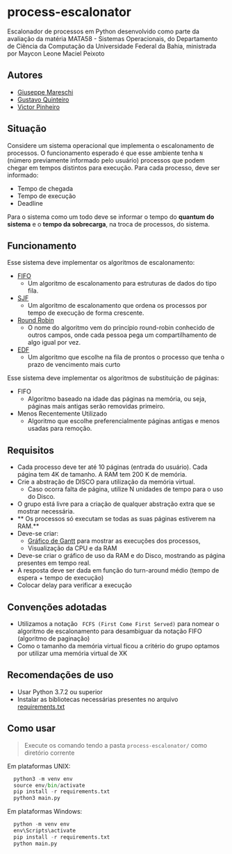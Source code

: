 # process-escalonator
Escalonador de processos em Python desenvolvido como parte da avaliação da matéria MATA58 - Sistemas Operacionais, do Departamento de Ciência da Computação da Universidade Federal da Bahia, ministrada por Maycon Leone Maciel Peixoto 

## Autores
* [Giuseppe Mareschi](https://github.com/GiuseppeXD)
* [Gustavo Quinteiro](https://github.com/gustavooquinteiro)
* [Victor Pinheiro](https://github.com/vpinheiro38)

## Situação
Considere um sistema operacional que implementa o escalonamento de processos. O funcionamento esperado é que esse ambiente tenha ``` N ``` (número previamente informado pelo usuário) processos que podem chegar em tempos distintos para execução. Para cada processo, deve ser informado:  

* Tempo de chegada  
* Tempo de execução  
* Deadline  

Para o sistema como um todo deve se informar o tempo do **quantum do sistema** e o **tempo da sobrecarga**, na troca de processos, do sistema.

## Funcionamento  
Esse sistema deve implementar os algoritmos de escalonamento:  

* [FIFO](https://pt.wikipedia.org/wiki/FIFO)
  + Um algoritmo de escalonamento para estruturas de dados do tipo fila.  
* [SJF](https://pt.wikipedia.org/wiki/Shortest_job_first)
  + Um algoritmo de escalonamento que ordena os processos por tempo de execução de forma crescente.  
* [Round Robin](https://pt.wikipedia.org/wiki/Round-robin)
  + O nome do algoritmo vem do princípio round-robin conhecido de outros campos, onde cada pessoa pega um compartilhamento de algo igual por vez.  
* [EDF](https://pt.wikipedia.org/wiki/Sistema_operacional_de_tempo-real#Escalonamento)
  + Um algoritmo que escolhe na fila de prontos o processo que tenha o prazo de vencimento mais curto  

Esse sistema deve implementar os algoritmos de substituição de páginas:

* FIFO  
  + Algoritmo baseado na idade das páginas na memória, ou seja, páginas mais antigas serão removidas primeiro.  
* Menos Recentemente Utilizado  
  + Algoritmo que escolhe preferencialmente páginas antigas e menos usadas para remoção.  

## Requisitos

* Cada processo deve ter até 10 páginas (entrada do usuário). Cada página tem 4K de
tamanho. A RAM tem 200 K de memória.  
* Crie a abstração de DISCO para utilização da memória virtual.  
  + Caso ocorra falta de página, utilize N unidades de tempo para o uso do Disco.  
* O grupo está livre para a criação de qualquer abstração extra que se mostrar
necessária.  
* ** Os processos só executam se todas as suas páginas estiverem na RAM.**
* Deve-se criar:  
  + [Gráfico de Gantt](https://pt.wikipedia.org/wiki/Diagrama_de_Gantt) para mostrar as execuções dos processos,
  + Visualização da CPU e da RAM  
* Deve-se criar o gráfico de uso da RAM e do Disco, mostrando as página presentes em
tempo real.  
* A resposta deve ser dada em função do turn-around médio (tempo de espera + tempo
de execução)  
* Colocar delay para verificar a execução  

## Convenções adotadas

* Utilizamos a notação ``` FCFS (First Come First Served)``` para nomear o algoritmo de escalonamento para desambiguar da notação FIFO (algoritmo de paginação)  
* Como o tamanho da memória virtual ficou a critério do grupo optamos por utilizar uma memória virtual de XK  


## Recomendações de uso 
+ Usar Python 3.7.2 ou superior  
+ Instalar as bibliotecas necessárias presentes no arquivo [requirements.txt](requirements.txt)  

## Como usar 

> Execute os comando tendo a pasta ``` process-escalonator/ ``` como diretório corrente  

Em plataformas UNIX:

```py
  python3 -m venv env
  source env/bin/activate  
  pip install -r requirements.txt
  python3 main.py
```

Em plataformas Windows:

```py
  python -m venv env
  env\Scripts\activate
  pip install -r requirements.txt
  python main.py
```
